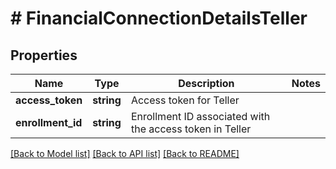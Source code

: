 # # FinancialConnectionDetailsTeller

## Properties

Name | Type | Description | Notes
------------ | ------------- | ------------- | -------------
**access_token** | **string** | Access token for Teller |
**enrollment_id** | **string** | Enrollment ID associated with the access token in Teller |

[[Back to Model list]](../../README.md#models) [[Back to API list]](../../README.md#endpoints) [[Back to README]](../../README.md)
